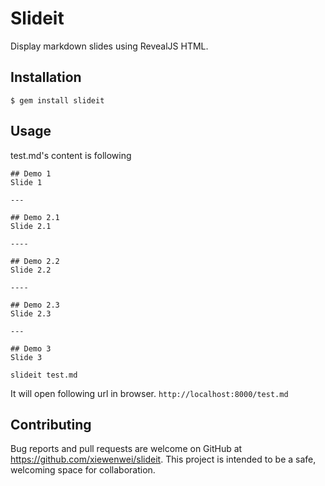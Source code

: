 # Slideit

Display markdown slides using RevealJS HTML.

## Installation

    $ gem install slideit

## Usage

test.md's content is following

```
## Demo 1
Slide 1

---

## Demo 2.1
Slide 2.1

----

## Demo 2.2
Slide 2.2

----

## Demo 2.3
Slide 2.3

---

## Demo 3
Slide 3
```

```
slideit test.md
```

It will open following url in browser.
`http://localhost:8000/test.md`

## Contributing

Bug reports and pull requests are welcome on GitHub at https://github.com/xiewenwei/slideit. This project is intended to be a safe, welcoming space for collaboration.
